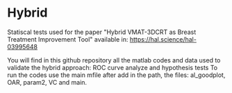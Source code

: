 # Hybrid
Statiscal tests used for the paper "Hybrid VMAT-3DCRT as Breast Treatment Improvement Tool" available in: https://hal.science/hal-03995648

You will find in this github repository all the matlab codes and data used to validate the hybrid approach: ROC curve analyze and hypothesis tests
To run the codes use the main mfile after add in the path, the files: al_goodplot, OAR, param2, VC and main.
